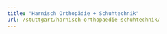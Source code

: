 ```yaml
---
title: "Harnisch Orthopädie + Schuhtechnik"
url: /stuttgart/harnisch-orthopaedie-schuhtechnik/
---
```

